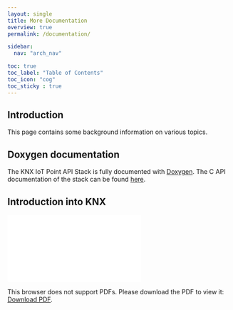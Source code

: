 ```yaml
---
layout: single
title: More Documentation
overview: true
permalink: /documentation/

sidebar:
  nav: "arch_nav"

toc: true
toc_label: "Table of Contents"
toc_icon: "cog"
toc_sticky : true
---
```

## Introduction

This page contains some background information on various topics.

## Doxygen documentation 

The KNX IoT Point API Stack is fully documented with [Doxygen](https://www.doxygen.nl/index.html). 
The C API documentation of the stack can be found [here](https://KNX-IOT.github.io/KNX-IOT-STACK-doxygen/).

## Introduction into KNX

<object data="/assets/pdfs/29_KNX-Basics_en.pdf" type="application/pdf" width="700px" height="900px">
    <embed src="/assets/pdfs/29_KNX-Basics_en.pdf">
        <p>This browser does not support PDFs. Please download the PDF to view it: <a href="/assets/pdfs/29_KNX-Basics_en.pdf">Download PDF</a>.</p>
    </embed>
</object>
